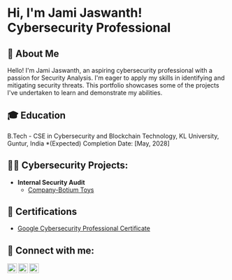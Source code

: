 <h1>Hi, I'm Jami Jaswanth! <br/>Cybersecurity Professional</a></h1>
<h2>🚀 About Me</h2>

Hello! I'm Jami Jaswanth, an aspiring cybersecurity professional with a passion for Security Analysis. I'm eager to apply my skills in identifying and mitigating security threats. This portfolio showcases some of the projects I've undertaken to learn and demonstrate my abilities.
<h2>🎓 Education</h2>
B.Tech - CSE in Cybersecurity and Blockchain Technology,
KL University, Guntur, India
*(Expected) Completion Date: [May, 2028]
<h2>👨‍💻 Cybersecurity Projects:</h2>

- <b>Internal Security Audit</b>
  - [Company-Botium Toys](https://1drv.ms/f/c/efd958eab8791687/EnrY-tgp945ApCuMm2EjDkQBkqpG04oa0AX-px2G9zmFnA?e=pV8787)

<h2>📜 Certifications</h2>

- [Google Cybersecurity Professional Certificate](https://1drv.ms/f/c/efd958eab8791687/ElNlM5PNaBVNhNVXoN3_Ov0BpWfGmVo8uEW4N1mS0I6KGQ?e=fkU044)
  

<h2> 🤳 Connect with me:</h2>

[<img align="left" alt="JamiJaswanth | LinkedIn" width="22px" src="https://cdn.jsdelivr.net/npm/simple-icons@v3/icons/linkedin.svg" />][linkedin]
[<img align="left" alt="JamiJaswanth | YouTube" width="22px" src="https://cdn.jsdelivr.net/npm/simple-icons@v3/icons/youtube.svg" />][youtube]
[<img align="left" alt="JamiJaswanth | Instagram" width="22px" src="https://cdn.jsdelivr.net/npm/simple-icons@v3/icons/instagram.svg" />][instagram]

[youtube]: http://www.youtube.com/@JamiJaswanth
[instagram]: https://www.instagram.com/jami_jaswanth07?igsh=Z3BiZzN2dXZhcmtu
[linkedin]: https://linkedin.com/in/jamijaswanth
